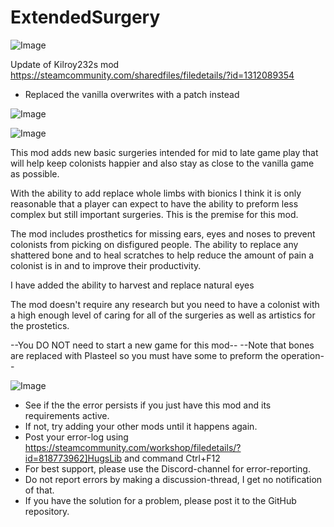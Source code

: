 # ExtendedSurgery

![Image](https://i.imgur.com/buuPQel.png)

Update of Kilroy232s mod
https://steamcommunity.com/sharedfiles/filedetails/?id=1312089354

- Replaced the vanilla overwrites with a patch instead

![Image](https://i.imgur.com/pufA0kM.png)

	
![Image](https://i.imgur.com/Z4GOv8H.png)

This mod adds new basic surgeries intended for mid to late game play that will help keep colonists happier and also stay as close to the vanilla game as possible.

With the ability to add replace whole limbs with bionics I think it is only reasonable that a player can expect to have the ability to preform less complex but still important surgeries. This is the premise for this mod.

The mod includes prosthetics for missing ears, eyes and noses to prevent colonists from picking on disfigured people. The ability to replace any shattered bone and to heal scratches to help reduce the amount of pain a colonist is in and to improve their productivity.

I have added the ability to harvest and replace natural eyes

The mod doesn't require any research but you need to have a colonist with a high enough level of caring for all of the surgeries as well as artistics for the prostetics.

--You DO NOT need to start a new game for this mod--
--Note that bones are replaced with Plasteel so you must have some to preform the operation--

![Image](https://i.imgur.com/PwoNOj4.png)



-  See if the the error persists if you just have this mod and its requirements active.
-  If not, try adding your other mods until it happens again.
-  Post your error-log using https://steamcommunity.com/workshop/filedetails/?id=818773962]HugsLib and command Ctrl+F12
-  For best support, please use the Discord-channel for error-reporting.
-  Do not report errors by making a discussion-thread, I get no notification of that.
-  If you have the solution for a problem, please post it to the GitHub repository.





